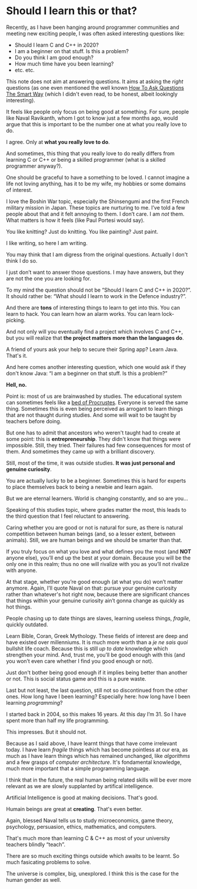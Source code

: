 # Should I learn this or that?

Recently, as I have been hanging around programmer communities and meeting new exciting people, I was often asked interesting questions like:

- Should I learn C and C++ in 2020?
- I am a beginner on that stuff. Is this a problem?
- Do you think I am good enough?
- How much time have you been learning?
- etc. etc.

This note does not aim at answering questions. It aims at asking the *right*
questions (as one even mentioned the well known
[How To Ask Questions The Smart Way](http://www.catb.org/~esr/faqs/smart-questions.html)
(which I didn't even read, to be honest, albeit lookingly interesting).

It feels like people only focus on being good at something. For sure, people like
Naval Ravikanth, whom I got to know just a few months ago, would argue that this is
important to be the number one at what you really love to do.

I agree. Only at **what you really love to do**.

And sometimes, this thing that you really love to do really differs from learning C or C++ or
being a skilled programmer (what is a skilled programmer anyway?).

One should be graceful to have a something to be loved. I cannot imagine a life
not loving anything, has it to be my wife, my hobbies or some domains of interest.

I love the Boshin War topic, especially the Shinsengumi and the first French military mission
in Japan. These topics are nurturing to me. I’ve told a few people about that and it felt
annoying to them. I don’t care. I am *not* them. What matters is how it feels
(like Paul Portesi would say).

You like knitting? Just do knitting. You like painting? Just paint.

I like writing, so here I am writing.

You may think that I am digress from the original questions. Actually I don't think I do so.

I just don’t want to answer those questions. I may have answers, but they are not the one you
are looking for.

To my mind the question should not be “Should I learn C and C++ in 2020?”. It should rather be:
“What should I learn to work in the Defence industry?”.

And there are **tons** of interesting things to learn to get into this. You can learn to hack.
You can learn how an alarm works. You can learn lock-picking.

And not only will you eventually find a project which involves C and C++, but you will realize that
**the project matters more than the languages do**.

A friend of yours ask your help to secure their Spring app? Learn Java. That's it.

And here comes another interesting question, which one would ask if they don't know Java: “I am a beginner on that stuff. Is this a problem?”

**Hell, no.**

Point is: most of us are brainwashed by studies. The educational system can sometimes feels like
a [bed of Procrustes](https://en.wikipedia.org/wiki/The_Bed_of_Procrustes). Everyone is served the same thing.
Sometimes this is even being perceived as arrogant to learn things that are not thaught during studies. And some will
wait to be taught by teachers before doing.

But one has to admit that ancestors who weren't taught had to create at some point: this is **entrepreneurship**.
They didn't know that things were impossible. Still, they tried. Their failures had few consequences for most of them.
And sometimes they came up with a brilliant discovery.

Still, most of the time, it was outside studies. **It was just personal and genuine curiosity**.

You are actually lucky to be a beginner. Sometimes this is hard for experts to place themselves back to being a newbie
and learn again.

But we are eternal learners. World is changing constantly, and so are you…

Speaking of this studies topic, where grades matter the most, this leads to the third question that I feel reluctant
to answering.

Caring whether you are good or not is natural for sure, as there is natural competition between human beings (and, so a
lesser extent, between animals). Still, we are human beings and we should be smarter than that.

If you truly focus on what you love and what defines you the most (and **NOT** anyone else), you’ll end up the best at
your domain. Because you will be the only one in this realm; thus no one will rivalize with you as you’ll not rivalize
with anyone.

At that stage, whether you’re good enough (at what you do) won’t matter anymore. Again, I’ll quote Naval on that:
pursue your genuine curiosity rather than whatever's hot right now, because there are significant chances that things
within your genuine curiosity ain’t gonna change as quickly as hot things.

People chasing up to date things are slaves, learning useless things, *fragile*, quickly outdated.

Learn Bible, Coran, Greek Mythology. These fields of interest are deep and have existed over millenniums. It is much
more worth than a *je ne sais quoi* bullshit life coach. Because this is still *up to date* knowledge which strengthen
your mind. And, trust me, you’ll be good enough with this (and you won’t even care whether I find you good enough or not).

Just don't bother being good enough if it implies being better than another or not. This is social status game and this
is a pure waste.

Last but not least, the last question, still not so discontinued from the other ones. How long have I been learning?
Especially here: how long have I been learning *programming*?

I started back in 2004, so this makes 16 years. At this day I’m 31. So I have spent more than half my life programming.

This impresses. But it should not.

Because as I said above, I have learnt things that have come irrelevant today. I have learn *fragile* things which has
become pointless at our era, as much as I have learn things which has remained unchanged, like *algorithms* and a few
grasps of *computer architecture*. It's fondamental knowledge, much more important that a simple programming language.

I think that in the future, the real human being related skills will be ever more relevant as we are slowly supplanted
by artifical intelligence.

Artificial Intelligence is good at making decisions. That's good.

Humain beings are great at **creating**. That's even better.

Again, blessed Naval tells us to study microeconomics, game theory, psychology, persuasion, ethics, mathematics, and computers.

That's much more than learning C & C++ as most of your university teachers blindly “teach”.

There are so much exciting things outside which awaits to be learnt. So much fasicating problems to solve.

The universe is complex, big, unexplored. I think this is the case for the human gender as well. 